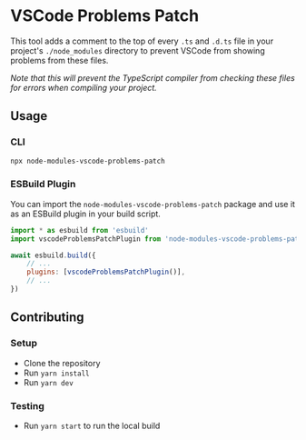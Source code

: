 # VSCode Problems Patch

This tool adds a comment to the top of every `.ts` and `.d.ts` file in your project's `./node_modules` directory to prevent VSCode from showing problems from these files.

_Note that this will prevent the TypeScript compiler from checking these files for errors when compiling your project._

## Usage

### CLI

```bash
npx node-modules-vscode-problems-patch
```

### ESBuild Plugin

You can import the `node-modules-vscode-problems-patch` package and use it as an ESBuild plugin in your build script.

```javascript
import * as esbuild from 'esbuild'
import vscodeProblemsPatchPlugin from 'node-modules-vscode-problems-patch'

await esbuild.build({
	// ...
	plugins: [vscodeProblemsPatchPlugin()],
	// ...
})
```

## Contributing

### Setup

-   Clone the repository
-   Run `yarn install`
-   Run `yarn dev`

### Testing

-   Run `yarn start` to run the local build
